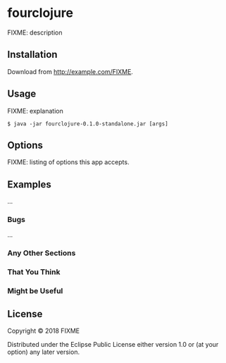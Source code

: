 # fourclojure

FIXME: description

## Installation

Download from http://example.com/FIXME.

## Usage

FIXME: explanation

    $ java -jar fourclojure-0.1.0-standalone.jar [args]

## Options

FIXME: listing of options this app accepts.

## Examples

...

### Bugs

...

### Any Other Sections
### That You Think
### Might be Useful

## License

Copyright © 2018 FIXME

Distributed under the Eclipse Public License either version 1.0 or (at
your option) any later version.
